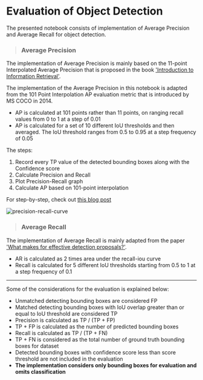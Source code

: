# Evaluation of Object Detection

The presented notebook consists of implementation of Average Precision and Average Recall for object detection.

>### Average Precision

The implementation of Average Precision is mainly based on the 11-point Interpolated Average Precision that is proposed in the book ['Introduction to Information Retrieval'](https://nlp.stanford.edu/IR-book/html/htmledition/evaluation-of-ranked-retrieval-results-1.html).

The implementation of the Average Precision in this notebook is adapted from the 101 Point Interpolation AP evaluation metric that is introduced by MS COCO in 2014.

- AP is calculated at 101 points rather than 11 points, on ranging recall values from 0 to 1 at a step of 0.01
- AP is calculated for a set of 10 different IoU thresholds and then averaged. The IoU threshold ranges from 0.5 to 0.95 at a step frequency of 0.05

The steps:

1. Record every TP value of the detected bounding boxes along with the Confidence score 
2. Calculate Precision and Recall
3. Plot Precision-Recall graph
4. Calculate AP based on 101-point interpolation

For step-by-step, check out [this blog post](https://learnopencv.com/mean-average-precision-map-object-detection-model-evaluation-metric/) 

![precision-recall-curve](https://learnopencv.com/wp-content/uploads/2022/08/mean-average-precision-map-how-to-interpolate-11-points-precision.jpg)

>### Average Recall

The implementation of Average Recall is mainly adapted from the paper ['What makes for effective detection proposals?'](https://arxiv.org/pdf/1502.05082.pdf).

- AR is calculated as 2 times area under the recall-iou curve
- Recall is calculated for 5 different IoU thresholds starting from 0.5 to 1 at a step frequency of 0.1

---

Some of the considerations for the evaluation is explained below:

- Unmatched detecting bounding boxes are considered FP
- Matched detecting bounding boxes with IoU overlap greater than or equal to IoU threshold are considered TP
- Precision is calculated as TP / (TP + FP)
- TP + FP is calculated as the number of predicted bounding boxes
- Recall is calculated as TP / (TP + FN)
- TP + FN is considered as the total number of ground truth bounding boxes for dataset
- Detected bounding boxes with confidence score less than score threshold are not included in the evaluation
- **The implementation considers only bounding boxes for evaluation and omits classification**

